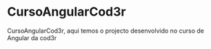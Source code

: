# CursoAngularCod3r
CursoAngularCod3r, aqui temos o projecto desenvolvido no curso de Angular da cod3r 
